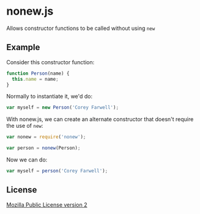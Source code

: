 # nonew.js

Allows constructor functions to be called without using `new`

## Example

Consider this constructor function:

```js
function Person(name) {
  this.name = name;
}
```

Normally to instantiate it, we'd do:

```js
var myself = new Person('Corey Farwell');
```

With nonew.js, we can create an alternate constructor that doesn't require the use of `new`:

```js
var nonew = require('nonew');

var person = nonew(Person);
```

Now we can do:

```js
var myself = person('Corey Farwell');
```

## License

[Mozilla Public License version 2](https://www.mozilla.org/MPL/2.0/)
